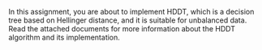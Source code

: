 In this assignment, you are about to implement HDDT, which is a decision tree based on Hellinger distance,
and it is suitable for unbalanced data. Read the attached documents for more information about the HDDT
algorithm and its implementation.
